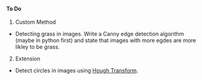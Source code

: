 #### To Do
1. Custom Method 
- Detecting grass in images. Write a Canny edge detection algorithm (maybe in python first) and state that images with more egdes are more likley to be grass.
2. Extension
- Detect circles in images using [Hough Transform](https://sbme-tutorials.github.io/2018/cv/notes/5_week5.html#algorithm).
